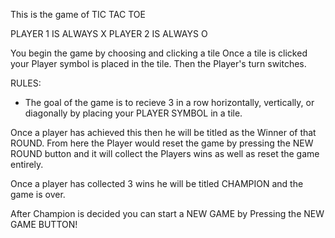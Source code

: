 This is the game of TIC TAC TOE

PLAYER 1 IS ALWAYS X
PLAYER 2 IS ALWAYS O

You begin the game by choosing and clicking a tile
Once a tile is clicked your Player symbol is placed in the tile.
Then the Player's turn switches.

RULES:

- The goal of the game is to recieve 3 in a row horizontally, vertically, or diagonally by placing your PLAYER SYMBOL in a tile.

Once a player has achieved this then he will be titled as the Winner of that ROUND.
From here the Player would reset the game by pressing the NEW ROUND button and it will collect the Players wins as well as reset the game entirely.

Once a player has collected 3 wins he will be titled CHAMPION and the game is over.

After Champion is decided you can start a NEW GAME by Pressing the NEW GAME BUTTON!
